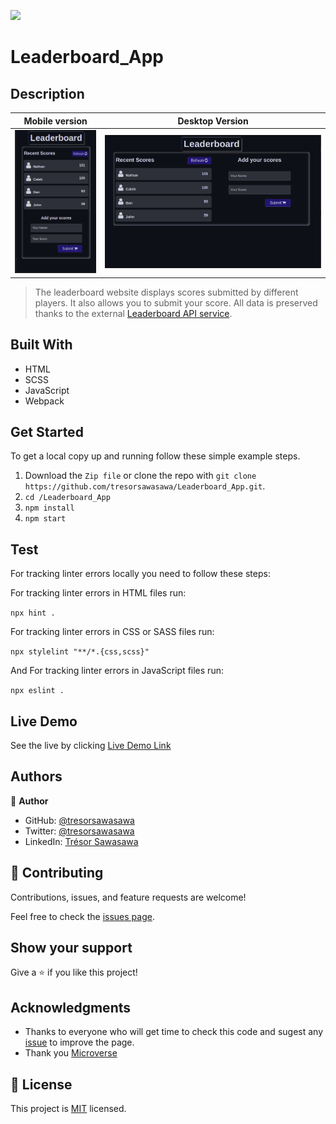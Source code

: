 ![](https://img.shields.io/badge/Microverse-blueviolet)

# Leaderboard_App

## Description

| Mobile version                                           | Desktop Version                                           |
| -------------------------------------------------------- | --------------------------------------------------------- |
| ![Mobile_screenshot](./src/images/mobile_screenshot.png) | ![Desktop_screenshot](./src/images/desktop_screeshot.png) |

> The leaderboard website displays scores submitted by different players. It also allows you to submit your score. All data is preserved thanks to the external [Leaderboard API service](https://www.notion.so/Leaderboard-API-service-24c0c3c116974ac49488d4eb0267ade3).

## Built With

- HTML
- SCSS
- JavaScript
- Webpack

## Get Started

To get a local copy up and running follow these simple example steps.

1. Download the `Zip file` or clone the repo with `git clone https://github.com/tresorsawasawa/Leaderboard_App.git`.
2. `cd /Leaderboard_App`
3. `npm install`
4. `npm start` 

## Test

For tracking linter errors locally you need to follow these steps:

For tracking linter errors in HTML files run:

`npx hint .`

For tracking linter errors in CSS or SASS files run:

`npx stylelint "**/*.{css,scss}"`

And For tracking linter errors in JavaScript files run:

`npx eslint .`

## Live Demo

See the live by clicking [Live Demo Link](https://tresorsawasawa.github.io/Leaderboard_App/dist)

## Authors

👤 **Author**

- GitHub: [@tresorsawasawa](https://github.com/tresorsawasawa)
- Twitter: [@tresorsawasawa](https://twitter.com/TresorSawasawa)
- LinkedIn: [Trésor Sawasawa](https://www.linkedin.com/in/tr%C3%A9sor-sawasawa-43745320b/)

## 🤝 Contributing

Contributions, issues, and feature requests are welcome!

Feel free to check the [issues page](https://github.com/tresorsawasawa/Leaderboard_App/issues).

## Show your support

Give a ⭐️ if you like this project!

## Acknowledgments

- Thanks to everyone who will get time to check this code and sugest any [issue](https://github.com/tresorsawasawa/Leaderboard_App/issues) to improve the page.
- Thank you [Microverse](https://www.microverse.org/)

## 📝 License

This project is [MIT](./MIT.md) licensed.
